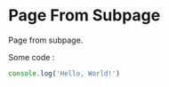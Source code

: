 # Page From Subpage

Page from subpage.

Some code : 
```ts
console.log('Hello, World!')
```

<SlideCurrentNo class="absolute bottom-2 right-4" />